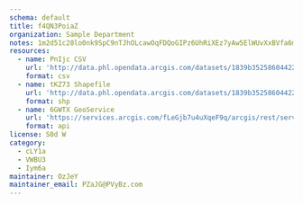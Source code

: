 ```yaml
---
schema: default
title: f4QN3PoiaZ 
organization: Sample Department 
notes: 1m2d51c28lo0nk9SpC9nTJhOLcawOqFDQoGIPz6UhRiXEz7yAw5ElWUvXxBVfa6m3P YqNvgKxMrAZSDidV8tZBTsGgb upMCjbe 
resources:
  - name: PnIjc CSV
    url: 'http://data.phl.opendata.arcgis.com/datasets/1839b35258604422b0b520cbb668df0d_0.csv'
    format: csv
  - name: tKZ73 Shapefile
    url: 'http://data.phl.opendata.arcgis.com/datasets/1839b35258604422b0b520cbb668df0d_0.zip'
    format: shp
  - name: 6GWTX GeoService
    url: 'https://services.arcgis.com/fLeGjb7u4uXqeF9q/arcgis/rest/services/Air_Monitoring_Stations/FeatureServer/0/query'
    format: api
license: S0d W 
category:
  - cLY1a 
  - VWBU3 
  - Iym6a 
maintainer: OzJeY  
maintainer_email: PZaJG@PVyBz.com
---
```


